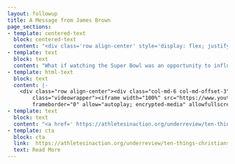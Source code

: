 ```yaml
---
layout: followup
title: A Message from James Brown
page_sections:
- template: centered-text
  block: centered-text
  content: "<div class='row align-center' style='display: flex; justify-content: center; padding: 8px 20px;'><h3>A Special Message from James Brown</h3></div>"
- template: text
  block: text
  content: "What if watching the Super Bowl was an opportunity to influence the culture of sport?"
- template: html-text
  block: text
  content: |-
    <div class="row align-center"><div class="col-md-6 col-md-offset-3"><div
        class="videowrapper"><iframe width="100%" src="https://www.youtube.com/embed/Xhd5s1jYna4?showinfo=0&controls=0&modestbranding=1"
        frameborder="0" allow="autoplay; encrypted-media" allowfullscreen></iframe></div></div></div>
- template: text
  block: text
  content: "<a href=' https://athletesinaction.org/underreview/ten-things-christians-need-to-know-before-the-super-bowl#.XFMUMC2ZM_U'>Read more</a> for a simple resource to help you participate in events surrounding the Super Bowl with purpose and prayer."
- template: cta
  block: cta
  link:  https://athletesinaction.org/underreview/ten-things-christians-need-to-know-before-the-super-bowl#.XFMUMC2ZM_U
  text: Read More
---
```


